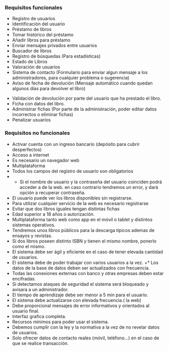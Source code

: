 ### Requisitos funcionales

- Registro de usuarios
- Identificación del usuario
- Préstamo de libros
- Tomar histórico del préstamo
- Añadir libros para préstamo
- Enviar mensajes privados entre usuarios
- Buscador de libros
- Registro de búsquedas (Para estadísticas)
- Estado de Libros
- Valoración de usuarios
- Sistema de contacto (Formulario para enviar algun mensaje a los administradores, para cualquier problema o sugerencia)
- Aviso de fecha de devolución (Mensaje automático cuando quedan algunos días para devolver el libro)
* Validación de devolución por parte del usuario que ha prestado el libro. 
* Ficha con datos del libro. 
* Administrar fichas (Por parte de la administración, poder editar datos incorrectos o eliminar fichas)
* Penalizar usuarios

### Requisitos no funcionales

* Activar cuenta con un ingreso bancario (depósito para cubrir desperfectos)
* Acceso a internet
* Es necesario un navegador web
* Multiplataforma
* Todos los campos del registro de usuario son obligatorios
* * Si el nombre de usuario y la contraseña del usuario coinciden podrá acceder a de la web. en caso contrario tendremos un error, y dará opción a recuperar contraseña.
* El usuario puede ver los libros disponibles sin registrarse.
* Para utilizar cualquier servicio de la web es necesario registrarse
* Evitar que dos libros iguales tengan distintas fichas
* Edad superior a 18 años o autorización.
* Multiplataforma tanto web como app en el móvil o tablet y distintos sistemas operativos.
* Tendremos unos libros públicos para la descarga típicos ademas de ensayos y revistas.
* Si dos libros poseen distinto ISBN y tienen el mismo nombre, ponerlo como el mismo.
* El sistema debe ser ágil y eficiente en el caso de tener elevada cantidad de usuarios.
* El sistema debe de poder trabajar con varios usuarios a la vez.
+* Los datos de la base de datos deben ser actualizados con frecuencia.
* Todas las conexiones externas con banco y otras empresas deben estar encifradas.
* Si detectamos ataques de seguridad el sistema será bloqueado y avisara a un administrador.
* El tiempo de aprendizaje debe ser menor a 5 min para el usuario.
* El sistema debe actualizarse con elevada frecuencia.( la web)
* Debe proporcional mensajes de error informativos y orientados al usuario final.
* Interfaz grafica completa.
* Recursos minimos para poder usar el sistema.
* Debemos cumplir con la ley y la normativa a la vez de no revelar datos de usuarios.
* Solo ofrecer datos de contacto reales (móvil, teléfono...) en el caso de que se realice transacción. 
